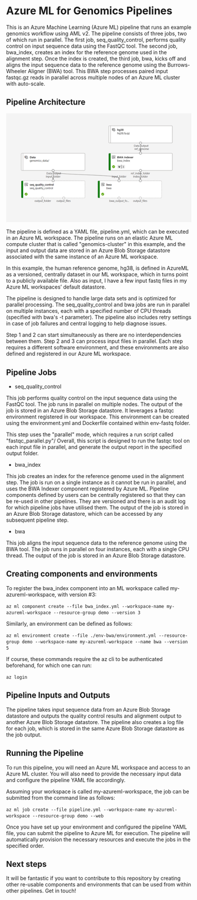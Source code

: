 # Azure ML for Genomics Pipelines

This is an Azure Machine Learning (Azure ML) pipeline that runs an example genomics workflow using AML v2. The pipeline consists of three jobs, two of which run in parallel. The first job, seq_quality_control, performs quality control on input sequence data using the FastQC tool. The second job, bwa_index, creates an index for the reference genome used in the alignment step. Once the index is created, the third job, bwa, kicks off and aligns the input sequence data to the reference genome using the Burrows-Wheeler Aligner (BWA) tool. This BWA step processes paired input fastqc.gz reads in parallel across multiple nodes of an Azure ML cluster with auto-scale.

## Pipeline Architecture
![genomics workflow](./images/genomics_workflow.png)

The pipeline is defined as a YAML file, pipeline.yml, which can be executed in an Azure ML workspace. The pipeline runs on an elastic Azure ML compute cluster that is called "genomics-cluster" in this example, and the input and output data are stored in an Azure Blob Storage datastore associated with the same instance of an Azure ML workspace.

In this example, the human reference genome, hg38, is defined in AzureML as a versioned, centrally dataset in our ML workspace, which in turns point to a publicly available file. Also as input, I have a few input fastq files in my Azure ML workspaces’ default datastore. 

The pipeline is designed to handle large data sets and is optimized for parallel processing. The seq_quality_control and bwa jobs are run in parallel on multiple instances, each with a specified number of CPU threads (specified with bwa's -t parameter). The pipeline also includes retry settings in case of job failures and central logging to help diagnose issues.

Step 1 and 2 can start simultaneously as there are no interdependencies between them. Step 2 and 3 can process input files in parallel. Each step requires a different software environment, and these environments are also defined and registered in our Azure ML workspace. 


## Pipeline Jobs

- seq_quality_control

This job performs quality control on the input sequence data using the FastQC tool. The job runs in parallel on multiple nodes. The output of the job is stored in an Azure Blob Storage datastore. It leverages a fastqc environment registered in our workspace. This environment can be created using the environment.yml and Dockerfile contained within env-fastq folder.

This step uses the "parallel" mode, which requires a run script called "fastqc_parallel.py"/ Overall, this script is designed to run the fastqc tool on each input file in parallel, and generate the output report in the specified output folder.

- bwa_index

This job creates an index for the reference genome used in the alignment step. The job is run on a single instance as it cannot be run in parallel, and uses the BWA Indexer component registered by Azure ML. Pipeline components defined by users can be centrally registered so that they can be re-used in other pipelines. They are versioned and there is an audit log for which pipeline jobs have utilised them. The output of the job is stored in an Azure Blob Storage datastore, which can be accessed by any subsequent pipeline step.

- bwa

This job aligns the input sequence data to the reference genome using the BWA tool. The job runs in parallel on four instances, each with a single CPU thread. The output of the job is stored in an Azure Blob Storage datastore.

## Creating components and environments

To register the bwa_index component into an ML workspace called my-azureml-workspace, with version #3:

`az ml component create --file bwa_index.yml --workspace-name my-azureml-workspace --resource-group demo --version 3`

Similarly, an environment can be defined as follows:

`az ml environment create --file ./env-bwa/environment.yml --resource-group demo --workspace-name my-azureml-workspace --name bwa --version 5`

If course, these commands require the az cli to be authenticated beforehand, for which one can run:

`az login`

## Pipeline Inputs and Outputs

The pipeline takes input sequence data from an Azure Blob Storage datastore and outputs the quality control results and alignment output to another Azure Blob Storage datastore. The pipeline also creates a log file for each job, which is stored in the same Azure Blob Storage datastore as the job output.

## Running the Pipeline

To run this pipeline, you will need an Azure ML workspace and access to an Azure ML cluster. You will also need to provide the necessary input data and configure the pipeline YAML file accordingly.

Assuming your workspace is called my-azureml-workspace, the job can be submitted from the command line as follows:

`az ml job create --file pipeline.yml --workspace-name my-azureml-workspace --resource-group demo --web`

Once you have set up your environment and configured the pipeline YAML file, you can submit the pipeline to Azure ML for execution. The pipeline will automatically provision the necessary resources and execute the jobs in the specified order.

## Next steps

It will be fantastic if you want to contribute to this repository by creating other re-usable components and environments that can be used from within other pipelines. Get in touch! 